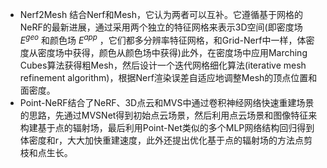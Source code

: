 * Nerf2Mesh 结合Nerf和Mesh，它认为两者可以互补。它遵循基于网格的NeRF的最新进展，通过采用两个独立的特征网格来表示3D空间(即密度场 ${E^{geo}}$ 和颜色场 ${E^{app}}$ ，它们都多分辨率特征网格，和Grid-Nerf中一样，体密度从密度场中获得，颜色从颜色场中获得)此外，在密度场中应用Marching Cubes算法获得粗Mesh，然后设计一个迭代网格细化算法(iterative mesh refinement algorithm)，根据Nerf渲染误差自适应地调整Mesh的顶点位置和面密度。  
* Point-NeRF结合了NeRF、3D点云和MVS中通过卷积神经网络快速重建场景的思路，先通过MVSNet得到初始点云场景，然后利用点云场景和图像特征来构建基于点的辐射场，最后利用Point-Net类似的多个MLP网络结构回归得到体密度和r，大大加快重建速度，此外还提出优化基于点的辐射场的方法点剪枝和点生长。

